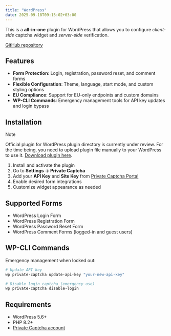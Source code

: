 ```yaml
---
title: "WordPress"
date: 2025-09-18T09:15:02+03:00
---
```


This is a **all-in-one** plugin for WordPress that allows you to configure _client-side_ captcha widget and _server-side_ verification.

[GitHub repository](https://github.com/PrivateCaptcha/private-captcha-wordpress)

## Features

- **Form Protection**: Login, registration, password reset, and comment forms
- **Flexible Configuration**: Theme, language, start mode, and custom styling options
- **EU Compliance**: Support for EU-only endpoints and custom domains
- **WP-CLI Commands**: Emergency management tools for API key updates and login bypass

## Installation

> [!NOTE]
> Official plugin for WordPress plugin directory is currently under review. For the time being, you need to upload plugin file manually to your WordPress to use it. [Download plugin here](https://github.com/PrivateCaptcha/private-captcha-wordpress/releases/latest).

1. Install and activate the plugin
2. Go to **Settings → Private Captcha**
3. Add your **API Key** and **Site Key** from [Private Captcha Portal](https://portal.privatecaptcha.com)
4. Enable desired form integrations
5. Customize widget appearance as needed

## Supported Forms

- WordPress Login Form
- WordPress Registration Form
- WordPress Password Reset Form
- WordPress Comment Forms (logged-in and guest users)

## WP-CLI Commands

Emergency management when locked out:

```bash
# Update API key
wp private-captcha update-api-key "your-new-api-key"

# Disable login captcha (emergency use)
wp private-captcha disable-login
```

## Requirements

- WordPress 5.6+
- PHP 8.2+
- [Private Captcha account](https://portal.privatecaptcha.com/signup)